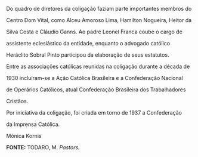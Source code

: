 

Do quadro de diretores da coligação faziam parte importantes membros do

Centro Dom Vital, como Alceu Amoroso Lima, Hamilton Nogueira, Heitor da

Silva Costa e Cláudio Ganns. Ao padre Leonel Franca coube o cargo de

assistente eclesiástico da entidade, enquanto o advogado católico

Heráclito Sobral Pinto participou da elaboração de seus estatutos.



Entre as associações católicas reunidas na coligação durante a década de

1930 incluíram-se a Ação Católica Brasileira e a Confederação Nacional

de Operários Católicos, atual Confederação Brasileira dos Trabalhadores

Cristãos.



Por iniciativa da coligação, foi criada em torno de 1937 a Confederação

da Imprensa Católica.



Mônica Kornis



**FONTE:** TODARO, M. *Pastors.*

